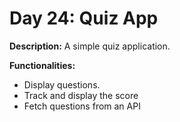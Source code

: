 # Day 24: Quiz App

**Description:** A simple quiz application.

**Functionalities:**

- Display questions.
- Track and display the score
- Fetch questions from an API
